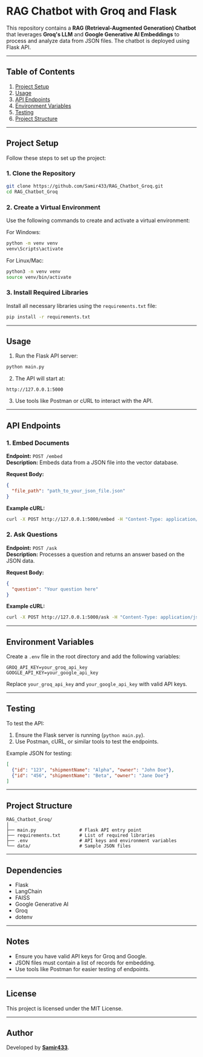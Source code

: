 # RAG Chatbot with Groq and Flask

This repository contains a **RAG (Retrieval-Augmented Generation) Chatbot** that leverages **Groq's LLM** and **Google Generative AI Embeddings** to process and analyze data from JSON files. The chatbot is deployed using Flask API.

---

## Table of Contents
1. [Project Setup](#project-setup)
2. [Usage](#usage)
3. [API Endpoints](#api-endpoints)
4. [Environment Variables](#environment-variables)
5. [Testing](#testing)
6. [Project Structure](#project-structure)

---

## Project Setup
Follow these steps to set up the project:

### 1. Clone the Repository
```bash
git clone https://github.com/Samir433/RAG_Chatbot_Groq.git
cd RAG_Chatbot_Groq
```

### 2. Create a Virtual Environment
Use the following commands to create and activate a virtual environment:

For Windows:
```bash
python -m venv venv
venv\Scripts\activate
```

For Linux/Mac:
```bash
python3 -m venv venv
source venv/bin/activate
```

### 3. Install Required Libraries
Install all necessary libraries using the `requirements.txt` file:

```bash
pip install -r requirements.txt
```

---

## Usage
1. Run the Flask API server:

```bash
python main.py
```

2. The API will start at:
```
http://127.0.0.1:5000
```

3. Use tools like Postman or cURL to interact with the API.

---

## API Endpoints

### 1. Embed Documents
**Endpoint:** `POST /embed`  
**Description:** Embeds data from a JSON file into the vector database.

**Request Body:**
```json
{
  "file_path": "path_to_your_json_file.json"
}
```

**Example cURL:**
```bash
curl -X POST http://127.0.0.1:5000/embed -H "Content-Type: application/json" -d '{"file_path": "data/sample.json"}'
```

### 2. Ask Questions
**Endpoint:** `POST /ask`  
**Description:** Processes a question and returns an answer based on the JSON data.

**Request Body:**
```json
{
  "question": "Your question here"
}
```

**Example cURL:**
```bash
curl -X POST http://127.0.0.1:5000/ask -H "Content-Type: application/json" -d '{"question": "What is the shipment name for ID 123?"}'
```

---

## Environment Variables
Create a `.env` file in the root directory and add the following variables:

```
GROQ_API_KEY=your_groq_api_key
GOOGLE_API_KEY=your_google_api_key
```

Replace `your_groq_api_key` and `your_google_api_key` with valid API keys.

---

## Testing
To test the API:

1. Ensure the Flask server is running (`python main.py`).
2. Use Postman, cURL, or similar tools to test the endpoints.

Example JSON for testing:
```json
[
  {"id": "123", "shipmentName": "Alpha", "owner": "John Doe"},
  {"id": "456", "shipmentName": "Beta", "owner": "Jane Doe"}
]
```

---

## Project Structure
```
RAG_Chatbot_Groq/
│
├── main.py                # Flask API entry point
├── requirements.txt       # List of required libraries
├── .env                   # API keys and environment variables
└── data/                  # Sample JSON files
```

---

## Dependencies
- Flask
- LangChain
- FAISS
- Google Generative AI
- Groq
- dotenv

---

## Notes
- Ensure you have valid API keys for Groq and Google.
- JSON files must contain a list of records for embedding.
- Use tools like Postman for easier testing of endpoints.

---

## License
This project is licensed under the MIT License.

---

## Author
Developed by **[Samir433](https://github.com/Samir433)**.
